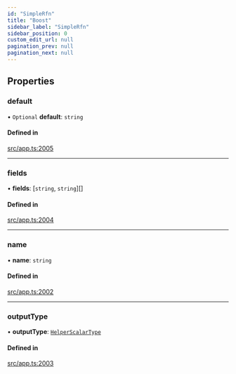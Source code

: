```yaml
---
id: "SimpleRfn"
title: "Boost"
sidebar_label: "SimpleRfn"
sidebar_position: 0
custom_edit_url: null
pagination_prev: null
pagination_next: null
---
```


## Properties

### default

• `Optional` **default**: `string`

#### Defined in

[src/app.ts:2005](https://github.com/yolmio/boost/blob/5cada48/src/app.ts#L2005)

___

### fields

• **fields**: [`string`, `string`][]

#### Defined in

[src/app.ts:2004](https://github.com/yolmio/boost/blob/5cada48/src/app.ts#L2004)

___

### name

• **name**: `string`

#### Defined in

[src/app.ts:2002](https://github.com/yolmio/boost/blob/5cada48/src/app.ts#L2002)

___

### outputType

• **outputType**: [`HelperScalarType`](../modules.md#helperscalartype)

#### Defined in

[src/app.ts:2003](https://github.com/yolmio/boost/blob/5cada48/src/app.ts#L2003)
